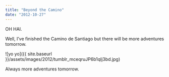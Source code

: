 ```yaml
---
title: "Beyond the Camino"
date: "2012-10-27"
---
```


OH HAI.

Well, I’ve finished the Camino de Santiago but there will be more adventures tomorrow.

![yo yo]({{ site.baseurl }}/assets/images/2012/tumblr_mceqruJP6b1qlj3bd.jpg)

Always more adventures tomorrow.
